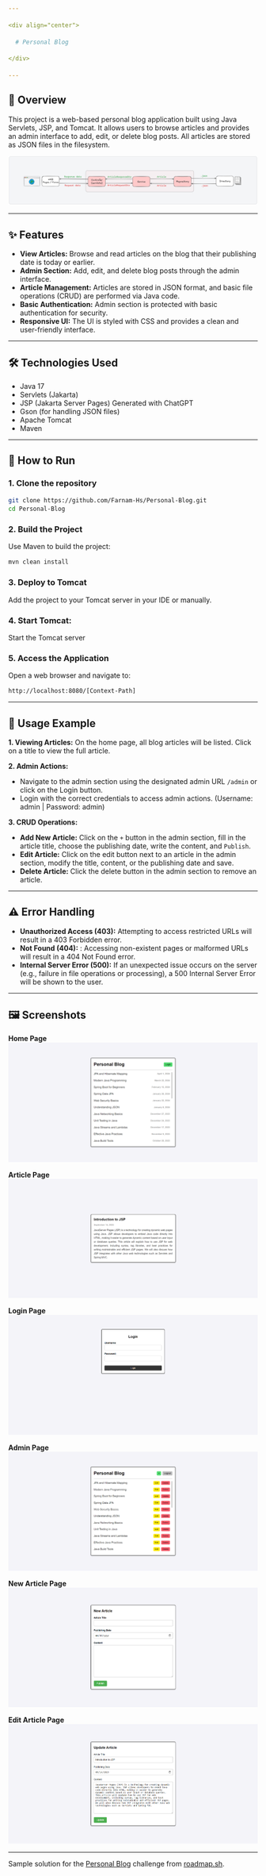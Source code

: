 ```yaml
---

<div align="center">

  # Personal Blog
  
</div>
  
---
```


## 🎯 Overview

This project is a web-based personal blog application built using Java Servlets, JSP, and Tomcat. It allows users to browse articles and provides an admin interface to add, edit, or delete blog posts. All articles are stored as JSON files in the filesystem.
<p align="center">
    <img src="images/design.png" alt="design"/>
</p>

---

## ✨ Features

- **View Articles:** Browse and read articles on the blog that their publishing date is today or earlier.
- **Admin Section:** Add, edit, and delete blog posts through the admin interface.
- **Article Management:** Articles are stored in JSON format, and basic file operations (CRUD) are performed via Java code.
- **Basic Authentication:** Admin section is protected with basic authentication for security.
- **Responsive UI:** The UI is styled with CSS and provides a clean and user-friendly interface.

---

## 🛠️ Technologies Used
- Java 17
- Servlets (Jakarta)
- JSP (Jakarta Server Pages) Generated with ChatGPT
- Gson (for handling JSON files)
- Apache Tomcat
- Maven

---

## 🚀 How to Run

### 1. Clone the repository

```bash
git clone https://github.com/Farnam-Hs/Personal-Blog.git
cd Personal-Blog
```

### 2. Build the Project
Use Maven to build the project:
```bash
mvn clean install
```

### 3. Deploy to Tomcat
Add the project to your Tomcat server in your IDE or manually.

### 4. Start Tomcat:
Start the Tomcat server

### 5. Access the Application
Open a web browser and navigate to:
```bash
http://localhost:8080/[Context-Path]
```

---

## 📘 Usage Example

**1. Viewing Articles:** On the home page, all blog articles will be listed. Click on a title to view the full article.

**2. Admin Actions:**
- Navigate to the admin section using the designated admin URL ```/admin``` or click on the Login button.
- Login with the correct credentials to access admin actions. (Username: admin | Password: admin)

**3. CRUD Operations:** 
- **Add New Article:** Click on the ```+``` button in the admin section, fill in the article title, choose the publishing date, write the content, and ```Publish```.
- **Edit Article:** Click on the edit button next to an article in the admin section, modify the title, content, or the publishing date and save.
- **Delete Article:** Click the delete button in the admin section to remove an article.
---

## ⚠️ Error Handling

- **Unauthorized Access (403):** Attempting to access restricted URLs will result in a 403 Forbidden error.
- **Not Found (404):** : Accessing non-existent pages or malformed URLs will result in a 404 Not Found error.
- **Internal Server Error (500):** If an unexpected issue occurs on the server (e.g., failure in file operations or processing), a 500 Internal Server Error will be shown to the user.
---

## 🖼️ Screenshots

**Home Page**
<img src="images/home.PNG" alt="home"/>

**Article Page**
<img src="images/article.PNG" alt="article"/>

**Login Page**
<img src="images/login.PNG" alt="login"/>

**Admin Page**
<img src="images/admin.PNG" alt="admin"/>

**New Article Page**
<img src="images/add.PNG" alt="add"/>

**Edit Article Page**
<img src="images/edit.PNG" alt="edit"/>

---

Sample solution for the [Personal Blog](https://roadmap.sh/projects/personal-blog) challenge from [roadmap.sh](https://roadmap.sh/).